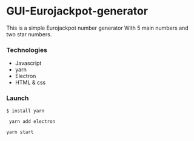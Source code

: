 # GUI-Eurojackpot-generator
 
This is a simple Eurojackpot number generator
With 5 main numbers and two star numbers.

<h3>Technologies</h3>
<ul>
 <li>Javascript</li>
 <li>yarn</li>
 <li>Electron</li>
 <li>HTML & css</li>
</ul>


<h3>Launch</h3>

```
$ install yarn
```

```
 yarn add electron
```

```
yarn start
```

